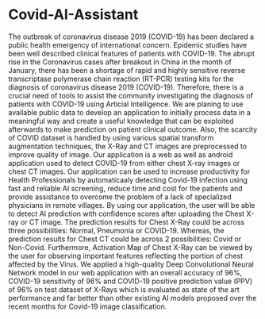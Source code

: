# Covid-AI-Assistant
The outbreak of coronavirus disease 2019 (COVID-19) has been declared a public health emergency of international concern. Epidemic studies have been well described clinical features of patients with COVID-19. The abrupt rise in the Coronavirus cases after breakout in China in the month of January, there has been a shortage of rapid and highly sensitive reverse transcriptase polymerase chain reaction (RT-PCR) testing kits for the diagnosis of coronavirus disease 2019 (COVID-19). Therefore, there is a crucial need of tools to assist the community investigating the diagnosis of patients with COVID-19 using Articial Intelligence. We are planing to use available public data to develop an application to initially process data in a meaningful way and create a useful knowledge that can be exploited afterwards to make prediction on patient clinical outcome. Also, the scarcity of COVID dataset is handled by using various spatial transform augmentation techniques, the X-Ray and CT images are preprocessed to improve quality of image. Our application is a web as well as android application used to detect COVID-19 from either chest X-ray images or chest CT images. Our application can be used to increase productivity for Health Professionals by automaticaaly detecting Covid-19 infection using fast and reliable AI screening, reduce time and cost for the patients and provide assistance to overcome the problem of a lack of specialized physicians in remote villages. By using our application, the user will be able to detect AI prediction with confidence scores after uploading the Chest X-ray or CT image. The prediction results for Chest X-Ray could be across three possibilities: Normal, Pneumonia or COVID-19. Whereas, the prediction results for Chest CT could be across 2 possibilities: Covid or Non-Covid. Furthermore, Activation Map of Chest X-Ray can be viewed by the user for observing important features reflecting the portion of chest affected by the Virus. We applied a high-quality Deep Convolutional Neural Network model in our web application with an overall accuracy of 96%, COVID-19 sensitivity of 96% and COVID-19 positive prediction value (PPV) of 96% on test dataset of X-Rays which is evaluated as state of the art performance and far better than other existing AI models proposed over the recent months for Covid-19 image classification.
